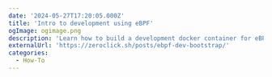 ```yaml
---
date: '2024-05-27T17:20:05.000Z'
title: 'Intro to development using eBPF'
ogImage: ogimage.png
description: 'Learn how to build a development docker container for eBPF and libbpf tooling'
externalUrl: 'https://zeroclick.sh/posts/ebpf-dev-bootstrap/'
categories:
  - How-To
---
```

